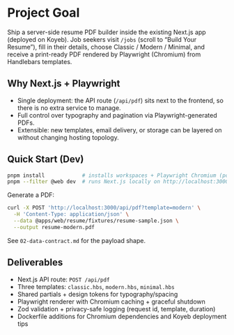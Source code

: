 # Project Goal

Ship a server-side resume PDF builder inside the existing Next.js app (deployed on Koyeb). Job seekers visit `/jobs` (scroll to “Build Your Resume”), fill in their details, choose Classic / Modern / Minimal, and receive a print-ready PDF rendered by Playwright (Chromium) from Handlebars templates.

## Why Next.js + Playwright

- Single deployment: the API route (`/api/pdf`) sits next to the frontend, so there is no extra service to manage.
- Full control over typography and pagination via Playwright-generated PDFs.
- Extensible: new templates, email delivery, or storage can be layered on without changing hosting topology.

## Quick Start (Dev)

```bash
pnpm install            # installs workspaces + Playwright Chromium (postinstall)
pnpm --filter @web dev  # runs Next.js locally on http://localhost:3000
```

Generate a PDF:

```bash
curl -X POST 'http://localhost:3000/api/pdf?template=modern' \
  -H 'Content-Type: application/json' \
  --data @apps/web/resume/fixtures/resume-sample.json \
  --output resume-modern.pdf
```

See `02-data-contract.md` for the payload shape.

## Deliverables

- Next.js API route: `POST /api/pdf`
- Three templates: `classic.hbs`, `modern.hbs`, `minimal.hbs`
- Shared partials + design tokens for typography/spacing
- Playwright renderer with Chromium caching + graceful shutdown
- Zod validation + privacy-safe logging (request id, template, duration)
- Dockerfile additions for Chromium dependencies and Koyeb deployment tips
